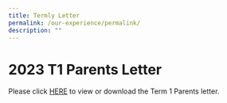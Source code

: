 ```yaml
---
title: Termly Letter
permalink: /our-experience/permalink/
description: ""
---
```


# **2023 T1 Parents Letter**

Please click [HERE](/files/2023%20T1%20Parents%20Letter.pdf) to view or download the Term 1 Parents letter.